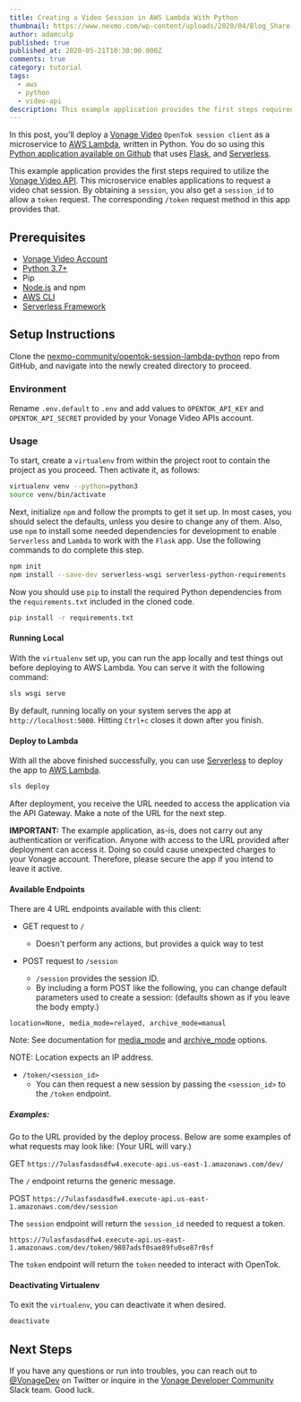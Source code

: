 ```yaml
---
title: Creating a Video Session in AWS Lambda With Python
thumbnail: https://www.nexmo.com/wp-content/uploads/2020/04/Blog_Share-Your-Screen_1200x600.png
author: adamculp
published: true
published_at: 2020-05-21T10:30:00.000Z
comments: true
category: tutorial
tags:
  - aws
  - python
  - video-api
description: This example application provides the first steps required to utilize the Vonage Video API. This microservice enables applications to request a video chat session.
---
```


In this post, you'll deploy a [Vonage Video](https://www.vonage.com/communications-apis/video/) `OpenTok session client` as a microservice to [AWS Lambda](https://aws.amazon.com/lambda/), written in Python. You do so using this [Python application available on Github](https://github.com/nexmo-community/opentok-session-lambda-python) that uses [Flask](https://flask.palletsprojects.com/en/1.1.x/), and [Serverless](https://serverless.com/framework/docs/getting-started/).

This example application provides the first steps required to utilize the [Vonage Video API](https://www.vonage.com/communications-apis/video/). This microservice enables applications to request a video chat session. By obtaining a `session`, you also get a `session_id` to allow a `token` request. The corresponding `/token` request method in this app provides that.

## Prerequisites
* [Vonage Video Account](https://tokbox.com/account/user/signup?utm_source=DEV_REL&utm_medium=blog&utm_campaign=creating-a-video-session-in-aws-lambda-with-python)
* [Python 3.7+](https://www.python.org/)
* Pip
* [Node.js](https://nodejs.org/en/) and npm
* [AWS CLI](https://aws.amazon.com/cli/)
* [Serverless Framework](https://serverless.com/framework/docs/getting-started/)

## Setup Instructions
Clone the [nexmo-community/opentok-session-lambda-python](https://github.com/nexmo-community/opentok-session-lambda-python) repo from GitHub, and navigate into the newly created directory to proceed.

### Environment
Rename `.env.default` to `.env` and add values to `OPENTOK_API_KEY` and `OPENTOK_API_SECRET` provided by your Vonage Video APIs account.

### Usage
To start, create a `virtualenv` from within the project root to contain the project as you proceed. Then activate it, as follows:

```bash
virtualenv venv --python=python3
source venv/bin/activate
```

Next, initialize `npm` and follow the prompts to get it set up. In most cases, you should select the defaults, unless you desire to change any of them. Also, use `npm` to install some needed dependencies for development to enable `Serverless` and `Lambda` to work with the `Flask` app. Use the following commands to do complete this step.

```bash
npm init
npm install --save-dev serverless-wsgi serverless-python-requirements
```

Now you should use `pip` to install the required Python dependencies from the `requirements.txt` included in the cloned code.

```bash
pip install -r requirements.txt
```

#### Running Local
With the `virtualenv` set up, you can run the app locally and test things out before deploying to AWS Lambda. You can serve it with the following command:

```bash
sls wsgi serve
```

By default, running locally on your system serves the app at `http://localhost:5000`. Hitting `Ctrl+c` closes it down after you finish.

#### Deploy to Lambda
With all the above finished successfully, you can use [Serverless](https://serverless.com/framework/docs/getting-started/) to deploy the app to [AWS Lambda](https://aws.amazon.com/lambda/).

```bash
sls deploy
```

After deployment, you receive the URL needed to access the application via the API Gateway. Make a note of the URL for the next step.

**IMPORTANT:** The example application, as-is, does not carry out any authentication or verification. Anyone with access to the URL provided after deployment can access it. Doing so could cause unexpected charges to your Vonage account. Therefore, please secure the app if you intend to leave it active. 

#### Available Endpoints
There are 4 URL endpoints available with this client:

* GET request to `/`
    - Doesn't perform any actions, but provides a quick way to test

* POST request to `/session`
    - `/session` provides the session ID.
    - By including a form POST like the following, you can change default parameters used to create a session: (defaults shown as if you leave the body empty.)
    
```text
location=None, media_mode=relayed, archive_mode=manual
```
Note: See documentation for [media_mode](https://tokbox.com/developer/guides/create-session/#media-mode) and [archive_mode](https://tokbox.com/developer/guides/create-session/#archive-mode) options.

NOTE: Location expects an IP address.

* `/token/<session_id>`
    - You can then request a new session by passing the `<session_id>` to the `/token` endpoint.

##### Examples:
Go to the URL provided by the deploy process. Below are some examples of what requests may look like: (Your URL will vary.)

GET `https://7ulasfasdasdfw4.execute-api.us-east-1.amazonaws.com/dev/`

The `/` endpoint returns the generic message.

POST `https://7ulasfasdasdfw4.execute-api.us-east-1.amazonaws.com/dev/session`

The `session` endpoint will return the `session_id` needed to request a token.

`https://7ulasfasdasdfw4.execute-api.us-east-1.amazonaws.com/dev/token/9807adsf0sae89fu0se87r0sf`

The `token` endpoint will return the `token` needed to interact with OpenTok.

#### Deactivating Virtualenv
To exit the `virtualenv`, you can deactivate it when desired.

```bash
deactivate
```

## Next Steps
If you have any questions or run into troubles, you can reach out to [@VonageDev](https://twitter.com/vonagedev) on Twitter or inquire in the [Vonage Developer Community](http://nexmo-community.slack.com) Slack team. Good luck.